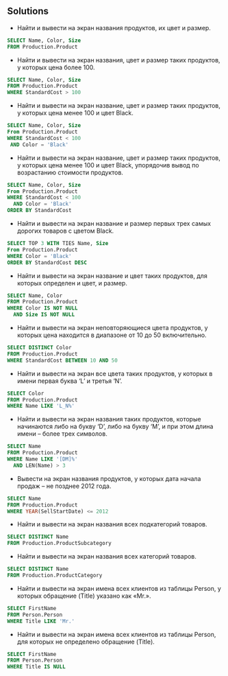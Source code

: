 ## Solutions
- Найти и вывести на экран названия продуктов, их цвет и размер.

```SQL
SELECT Name, Color, Size
FROM Production.Product
```

- Найти и вывести на экран названия, цвет и размер таких продуктов, у которых цена более 100.

```SQL
SELECT Name, Color, Size
FROM Production.Product
WHERE StandardCost > 100
```

- Найти и вывести на экран название, цвет и размер таких продуктов, у которых цена менее 100 и цвет Black.


```SQL
SELECT Name, Color, Size
From Production.Product
WHERE StandardCost < 100
 AND Color = 'Black'
```

- Найти и вывести на экран название, цвет и размер таких продуктов, у которых цена менее 100 и цвет Black, упорядочив вывод по возрастанию стоимости продуктов.

```SQL
SELECT Name, Color, Size
From Production.Product
WHERE StandardCost < 100
  AND Color = 'Black'
ORDER BY StandardCost
```

- Найти и вывести на экран название и размер первых трех самых дорогих товаров с цветом Black.

```SQL
SELECT TOP 3 WITH TIES Name, Size
From Production.Product
WHERE Color = 'Black'
ORDER BY StandardCost DESC
```

- Найти и вывести на экран название и цвет таких продуктов, для которых определен и цвет, и размер.

```SQL
SELECT Name, Color
FROM Production.Product
WHERE Color IS NOT NULL
  AND Size IS NOT NULL
```

- Найти и вывести на экран неповторяющиеся цвета продуктов, у которых цена находится в диапазоне от 10 до 50 включительно.

```SQL
SELECT DISTINCT Color
FROM Production.Product
WHERE StandardCost BETWEEN 10 AND 50
```

-  Найти и вывести на экран все цвета таких продуктов, у которых в имени первая буква ‘L’ и третья ‘N’.

```SQL
SELECT Color
FROM Production.Product
WHERE Name LIKE 'L_N%'
```

- Найти и вывести на экран названия таких продуктов, которые начинаются либо на букву ‘D’, либо на букву ‘M’, и при этом длина имени – более трех символов.


```SQL
SELECT Name
FROM Production.Product
WHERE Name LIKE '[DM]%'
  AND LEN(Name) > 3
```

- Вывести на экран названия продуктов, у которых дата начала продаж – не позднее 2012 года.

```SQL
SELECT Name
FROM Production.Product
WHERE YEAR(SellStartDate) <= 2012
```

- Найти и вывести на экран названия всех подкатегорий товаров.

```SQL
SELECT DISTINCT Name
FROM Production.ProductSubcategory
```

- Найти и вывести на экран названия всех категорий товаров.

```SQL
SELECT DISTINCT Name
FROM Production.ProductCategory
```

- Найти и вывести на экран имена всех клиентов из таблицы Person, у которых обращение (Title) указано как «Mr.».


```SQL
SELECT FirstName
FROM Person.Person
WHERE Title LIKE 'Mr.'
```

-  Найти и вывести на экран имена всех клиентов из таблицы Person, для которых не определено обращение (Title).


```SQL
SELECT FirstName
FROM Person.Person
WHERE Title IS NULL
```
